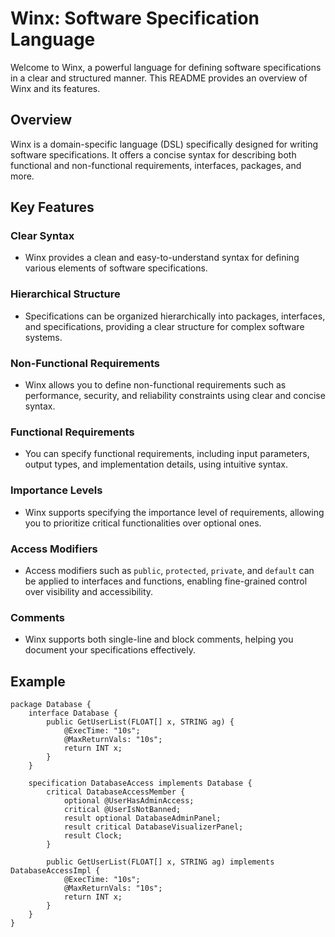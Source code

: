 # Winx: Software Specification Language

Welcome to Winx, a powerful language for defining software specifications in a clear and structured manner. This README provides an overview of Winx and its features.

## Overview

Winx is a domain-specific language (DSL) specifically designed for writing software specifications. It offers a concise syntax for describing both functional and non-functional requirements, interfaces, packages, and more.

## Key Features

### Clear Syntax
- Winx provides a clean and easy-to-understand syntax for defining various elements of software specifications.

### Hierarchical Structure
- Specifications can be organized hierarchically into packages, interfaces, and specifications, providing a clear structure for complex software systems.

### Non-Functional Requirements
- Winx allows you to define non-functional requirements such as performance, security, and reliability constraints using clear and concise syntax.

### Functional Requirements
- You can specify functional requirements, including input parameters, output types, and implementation details, using intuitive syntax.

### Importance Levels
- Winx supports specifying the importance level of requirements, allowing you to prioritize critical functionalities over optional ones.

### Access Modifiers
- Access modifiers such as `public`, `protected`, `private`, and `default` can be applied to interfaces and functions, enabling fine-grained control over visibility and accessibility.

### Comments
- Winx supports both single-line and block comments, helping you document your specifications effectively.

## Example

```winx
package Database {
    interface Database {
        public GetUserList(FLOAT[] x, STRING ag) {
            @ExecTime: "10s";
            @MaxReturnVals: "10s";
            return INT x;
        }
    }

    specification DatabaseAccess implements Database {
        critical DatabaseAccessMember {
            optional @UserHasAdminAccess;
            critical @UserIsNotBanned;
            result optional DatabaseAdminPanel;
            result critical DatabaseVisualizerPanel;
            result Clock;
        }

        public GetUserList(FLOAT[] x, STRING ag) implements DatabaseAccessImpl {
            @ExecTime: "10s";
            @MaxReturnVals: "10s";
            return INT x;
        }
    }
}
```
